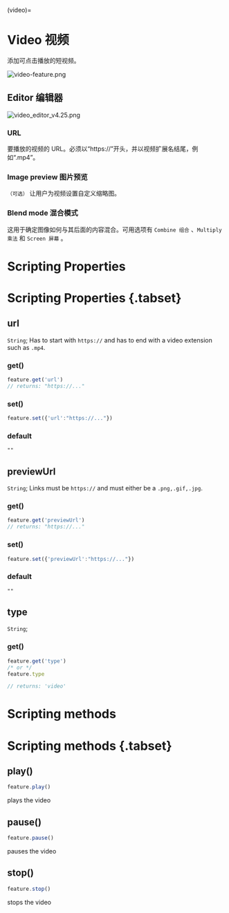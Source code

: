 (video)=
# Video 视频

添加可点击播放的短视频。

![video-feature.png](https://wiki.cryptovoxels.com/video-feature.png)

## Editor 编辑器

![video_editor_v4.25.png](https://wiki.cryptovoxels.com/video_editor_v4.25.png)

### URL

要播放的视频的 URL。必须以“https://”开头，并以视频扩展名结尾，例如“.mp4”。

### Image preview 图片预览

`（可选）` 让用户为视频设置自定义缩略图。

### Blend mode 混合模式

这用于确定图像如何与其后面的内容混合。可用选项有 `Combine 组合` 、`Multiply 乘法` 和 `Screen 屏幕` 。



# Scripting Properties
# Scripting Properties {.tabset}
## url
`String`; Has to start with `https://` and has to end with a video extension such as `.mp4`.

### get()

```js
feature.get('url')
// returns: "https://..."
```

### set()

```js
feature.set({'url':"https://..."})
```

### default

`""`

## previewUrl
`String`; Links must be `https://` and must either be a `.png,.gif,.jpg`.

### get()

```js
feature.get('previewUrl')
// returns: "https://..."
```

### set()

```js
feature.set({'previewUrl':"https://..."})
```

### default

`""`

## type
`String`;

### get()

```js
feature.get('type')
/* or */
feature.type

// returns: 'video'
```


# Scripting methods
# Scripting methods {.tabset}

## play()

```js
feature.play()
```
plays the video

## pause()
```js
feature.pause()
```
pauses the video

## stop()
```js
feature.stop()
```
stops the video